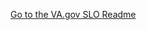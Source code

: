 [Go to the VA.gov SLO Readme](https://github.com/department-of-veterans-affairs/va.gov-team/blob/master/products/identity/Products/Login%20SLO/Readme.md)
